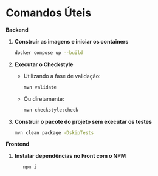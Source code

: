 # Comandos Úteis
**Backend**
1. **Construir as imagens e iniciar os containers**

   ```bash
   docker compose up --build
   ```

2. **Executar o Checkstyle**

   - Utilizando a fase de validação:
     
     ```bash
     mvn validate
     ```
     
   - Ou diretamente:
     
     ```bash
     mvn checkstyle:check
     ```

3. **Construir o pacote do projeto sem executar os testes**

   ```bash
   mvn clean package -DskipTests
   ```
**Frontend**
1. **Instalar dependências no Front com o NPM**
   ```bash
      npm i
   ```
